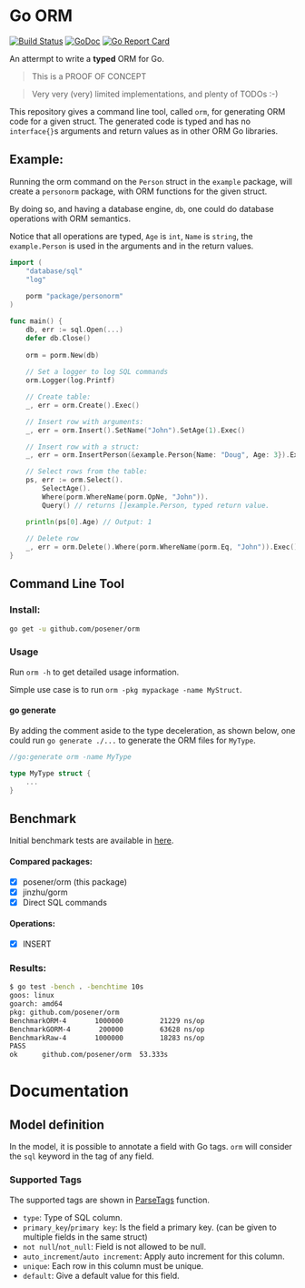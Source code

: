# Go ORM

[![Build Status](https://travis-ci.org/posener/orm.svg?branch=master)](https://travis-ci.org/posener/orm)
[![GoDoc](https://godoc.org/github.com/posener/orm?status.svg)](http://godoc.org/github.com/posener/orm)
[![Go Report Card](https://goreportcard.com/badge/github.com/posener/orm)](https://goreportcard.com/report/github.com/posener/orm)

An attermpt to write a **typed** ORM for Go.

> This is a PROOF OF CONCEPT

> Very very (very) limited implementations, and plenty of TODOs :-)

This repository gives a command line tool, called `orm`, for generating
ORM code for a given struct. The generated code is typed and has no `interface{}`s arguments
and return values as in other ORM Go libraries.

## Example:

Running the orm command on the `Person` struct in the `example` package, will create a `personorm` package, with
ORM functions for the given struct.

By doing so, and having a database engine, `db`, one could do database operations with
ORM semantics.

Notice that all operations are typed, `Age` is `int`, `Name` is `string`, the `example.Person`
is used in the arguments and in the return values.

```go
import (
	"database/sql"
	"log"
	
	porm "package/personorm"
)

func main() {
    db, err := sql.Open(...)
    defer db.Close()
    
    orm = porm.New(db)
    
    // Set a logger to log SQL commands
    orm.Logger(log.Printf)

    // Create table:
    _, err = orm.Create().Exec()

    // Insert row with arguments:
    _, err = orm.Insert().SetName("John").SetAge(1).Exec()

    // Insert row with a struct:
    _, err = orm.InsertPerson(&example.Person{Name: "Doug", Age: 3}).Exec()

    // Select rows from the table:
    ps, err := orm.Select().
    	SelectAge().
        Where(porm.WhereName(porm.OpNe, "John")).
        Query() // returns []example.Person, typed return value.

    println(ps[0].Age) // Output: 1
    
    // Delete row
    _, err = orm.Delete().Where(porm.WhereName(porm.Eq, "John")).Exec()
}
```

## Command Line Tool

### Install:

```bash
go get -u github.com/posener/orm
```

### Usage

Run `orm -h` to get detailed usage information.

Simple use case is to run `orm -pkg mypackage -name MyStruct`.

#### go generate

By adding the comment aside to the type deceleration, as shown below, one could run `go generate ./...`
to generate the ORM files for `MyType`.

```go
//go:generate orm -name MyType

type MyType struct {
	...
}
```

## Benchmark

Initial benchmark tests are available in [here](./example/bench_test.go).

#### Compared packages:

- [x] posener/orm (this package)
- [x] jinzhu/gorm
- [x] Direct SQL commands

#### Operations:

- [x] INSERT

### Results:

```bash
$ go test -bench . -benchtime 10s
goos: linux
goarch: amd64
pkg: github.com/posener/orm
BenchmarkORM-4    	 1000000	     21229 ns/op
BenchmarkGORM-4   	  200000	     63628 ns/op
BenchmarkRaw-4    	 1000000	     18283 ns/op
PASS
ok  	github.com/posener/orm	53.333s
```

# Documentation

## Model definition

In the model, it is possible to annotate a field with Go tags.
`orm` will consider the `sql` keyword in the tag of any field.

### Supported Tags

The supported tags are shown in [ParseTags](./gen/tags.go) function.

- `type`: Type of SQL column.
- `primary_key`/`primary key`: Is the field a primary key. (can be given to multiple fields in the same struct)
- `not null`/`not_null`: Field is not allowed to be null.
- `auto_increment`/`auto increment`: Apply auto increment for this column.
- `unique`: Each row in this column must be unique.
- `default`: Give a default value for this field.
